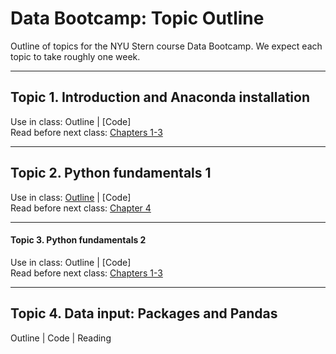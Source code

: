 # Data Bootcamp: Topic Outline 


Outline of topics for the NYU Stern course Data Bootcamp.  We expect each topic to take roughly one week.  

---

## Topic 1.  Introduction and Anaconda installation

Use in class: Outline | [Code] <br> Read before next class: [Chapters 1-3](https://davebackus.gitbooks.io/test/content/)


---
## Topic 2.  Python fundamentals 1 

Use in class: [Outline](bootcamp_topic_1.md) | [Code] <br> Read before next class: [Chapter 4](https://davebackus.gitbooks.io/test/content/)

---
#### Topic 3.  Python fundamentals 2 

Use in class: Outline | [Code] <br> Read before next class: [Chapters 1-3](https://davebackus.gitbooks.io/test/content/)



---
## Topic 4.  Data input:  Packages and Pandas 

Outline | Code | Reading 

